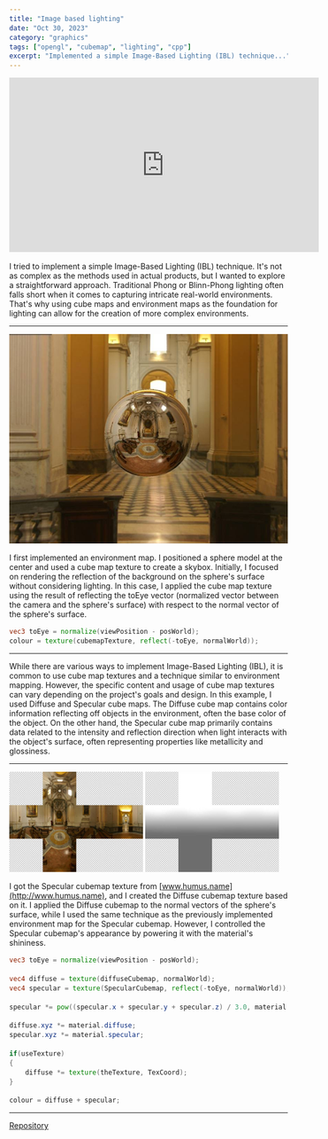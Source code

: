 ```yaml
---
title: "Image based lighting"
date: "Oct 30, 2023"
category: "graphics"
tags: ["opengl", "cubemap", "lighting", "cpp"]
excerpt: "Implemented a simple Image-Based Lighting (IBL) technique..."
---
```


<iframe width="560" height="315" src="https://www.youtube.com/embed/qR98uFPMKvo?si=uHEEg5A6C9q1Ofzi" title="YouTube video player" frameborder="0" allow="accelerometer; autoplay; clipboard-write; encrypted-media; gyroscope; picture-in-picture; web-share" allowfullscreen></iframe>

I tried to implement a simple Image-Based Lighting (IBL) technique. It's not as complex as the methods used in actual products, but I wanted to explore a straightforward approach. Traditional Phong or Blinn-Phong lighting often falls short when it comes to capturing intricate real-world environments. That's why using cube maps and environment maps as the foundation for lighting can allow for the creation of more complex environments.

---

<img src="/img/image-based-lighting-1.jpg" class="post-pic">

I first implemented an environment map. I positioned a sphere model at the center and used a cube map texture to create a skybox. Initially, I focused on rendering the reflection of the background on the sphere's surface without considering lighting. In this case, I applied the cube map texture using the result of reflecting the toEye vector (normalized vector between the camera and the sphere's surface) with respect to the normal vector of the sphere's surface.

```glsl
vec3 toEye = normalize(viewPosition - posWorld);
colour = texture(cubemapTexture, reflect(-toEye, normalWorld));
```

---

While there are various ways to implement Image-Based Lighting (IBL), it is common to use cube map textures and a technique similar to environment mapping. However, the specific content and usage of cube map textures can vary depending on the project's goals and design. In this example, I used Diffuse and Specular cube maps. The Diffuse cube map contains color information reflecting off objects in the environment, often the base color of the object. On the other hand, the Specular cube map primarily contains data related to the intensity and reflection direction when light interacts with the object's surface, often representing properties like metallicity and glossiness.

---

<img src="/img/image-based-lighting-2.jpg" width="48%">
<img src="/img/image-based-lighting-3.jpg" width="48%">

I got the Specular cubemap texture from [www.humus.name](http://www.humus.name), and I created the Diffuse cubemap texture based on it. I applied the Diffuse cubemap to the normal vectors of the sphere's surface, while I used the same technique as the previously implemented environment map for the Specular cubemap. However, I controlled the Specular cubemap's appearance by powering it with the material's shininess.

```glsl
vec3 toEye = normalize(viewPosition - posWorld);

vec4 diffuse = texture(diffuseCubemap, normalWorld);
vec4 specular = texture(SpecularCubemap, reflect(-toEye, normalWorld));

specular *= pow((specular.x + specular.y + specular.z) / 3.0, material.shininess);

diffuse.xyz *= material.diffuse;
specular.xyz *= material.specular;

if(useTexture)
{
    diffuse *= texture(theTexture, TexCoord);
}

colour = diffuse + specular;
```

---

[Repository](https://github.com/waynechoidev/image-based-lighting/)
